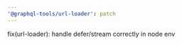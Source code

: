 ```yaml
---
'@graphql-tools/url-loader': patch
---
```


fix(url-loader): handle defer/stream correctly in node env
